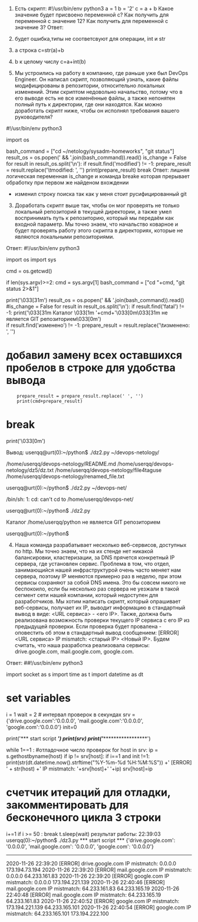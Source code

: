 1. Есть скрипт:
#!/usr/bin/env python3
a = 1
b = '2'
c = a + b
Какое значение будет присвоено переменной c?
Как получить для переменной c значение 12?
Как получить для переменной c значение 3?
Ответ:
1. будет ошибка,типы не соответсвуют для операции, int и str
2. a строка     c=str(a)+b
3. b к целому числу c=a+int(b)

2. Мы устроились на работу в компанию, где раньше уже был DevOps Engineer. Он написал скрипт, позволяющий узнать, какие файлы модифицированы в репозитории, относительно локальных изменений. Этим скриптом недовольно начальство, потому что в его выводе есть не все изменённые файлы, а также непонятен полный путь к директории, где они находятся. Как можно доработать скрипт ниже, чтобы он исполнял требования вашего руководителя?

#!/usr/bin/env python3

import os

bash_command = ["cd ~/netology/sysadm-homeworks", "git status"]
result_os = os.popen(' && '.join(bash_command)).read()
is_change = False
for result in result_os.split('\n'):
    if result.find('modified') != -1:
        prepare_result = result.replace('\tmodified:   ', '')
        print(prepare_result)
        break
Ответ:
лишняя логическая переменная is_change
и команда breake которая прерывает обработку при первом же найденом вхождении
+ изменил строку поиска так как у меня стоит русифицированный git

3. Доработать скрипт выше так, чтобы он мог проверять не только локальный репозиторий в текущей директории, а также умел воспринимать путь к репозиторию, который мы передаём как входной параметр. Мы точно знаем, что начальство коварное и будет проверять работу этого скрипта в директориях, которые не являются локальными репозиториями.

Ответ:
#!/usr/bin/env python3

import os
import sys

cmd = os.getcwd()

if len(sys.argv)>=2:
    cmd = sys.argv[1]
bash_command = ["cd "+cmd, "git status 2>&1"]

print('\033[31m')
result_os = os.popen(' && '.join(bash_command)).read()
#is_change = False
for result in result_os.split('\n'):
    if result.find('fatal') != -1:
        print('\033[31m Каталог \033[1m '+cmd+'\033[0m\033[31m не является GIT репозиторием\033[0m')    
    if result.find('изменено') != -1:
        prepare_result = result.replace('\tизменено: ', '')
# добавил замену всех оставшихся пробелов в строке для удобства вывода
        prepare_result = prepare_result.replace(' ', '') 
        print(cmd+prepare_result)
#        break
print('\033[0m')

Вывод:
userqq@urt(0):~/python$ ./dz2.py ~/devops-netology/

/home/userqq/devops-netology/README.md
/home/userqq/devops-netology/dz5/dz.txt
/home/userqq/devops-netology/file4taguse
/home/userqq/devops-netology/renamed_file.txt

userqq@urt(0):~/python$ ./dz2.py ~/devops-net/

/bin/sh: 1: cd: can't cd to /home/userqq/devops-net/

userqq@urt(0):~/python$ ./dz2.py

 Каталог  /home/userqq/python не является GIT репозиторием

userqq@urt(0):~/python$ 

4. Наша команда разрабатывает несколько веб-сервисов, доступных по http. Мы точно знаем, что на их стенде нет никакой балансировки, кластеризации, за DNS прячется конкретный IP сервера, где установлен сервис. Проблема в том, что отдел, занимающийся нашей инфраструктурой очень часто меняет нам сервера, поэтому IP меняются примерно раз в неделю, при этом сервисы сохраняют за собой DNS имена. Это бы совсем никого не беспокоило, если бы несколько раз сервера не уезжали в такой сегмент сети нашей компании, который недоступен для разработчиков. Мы хотим написать скрипт, который опрашивает веб-сервисы, получает их IP, выводит информацию в стандартный вывод в виде: <URL сервиса> - <его IP>. Также, должна быть реализована возможность проверки текущего IP сервиса c его IP из предыдущей проверки. Если проверка будет провалена - оповестить об этом в стандартный вывод сообщением: [ERROR] <URL сервиса> IP mismatch: <старый IP> <Новый IP>. Будем считать, что наша разработка реализовала сервисы: drive.google.com, mail.google.com, google.com.

Ответ:
##!/usr/bin/env python3

import socket as s
import time as t
import datetime as dt

# set variables 
i = 1
wait = 2 # интервал проверок в секундах
srv = {'drive.google.com':'0.0.0.0', 'mail.google.com':'0.0.0.0', 'google.com':'0.0.0.0'}
init=0

print('*** start script ***')
print(srv)
print('********************')

while 1==1 : #отладочное число проверок 
  for host in srv:
    ip = s.gethostbyname(host)
    if ip != srv[host]:
      if i==1 and init !=1:
        print(str(dt.datetime.now().strftime("%Y-%m-%d %H:%M:%S")) +' [ERROR] ' + str(host) +' IP mistmatch: '+srv[host]+' '+ip)
      srv[host]=ip
# счетчик итераций для отладки, закомментировать для бесконечного цикла 3 строки
  i+=1 
  if i >= 50 : 
    break
  t.sleep(wait)
результат работы:
22:39:03 userqq(0):~/python$ ./dz3.py
*** start script ***
{'drive.google.com': '0.0.0.0', 'mail.google.com': '0.0.0.0', 'google.com': '0.0.0.0'}
********************
2020-11-26 22:39:20 [ERROR] drive.google.com IP mistmatch: 0.0.0.0 173.194.73.194
2020-11-26 22:39:20 [ERROR] mail.google.com IP mistmatch: 0.0.0.0 64.233.161.83
2020-11-26 22:39:20 [ERROR] google.com IP mistmatch: 0.0.0.0 173.194.221.139
2020-11-26 22:40:46 [ERROR] mail.google.com IP mistmatch: 64.233.161.83 64.233.165.19
2020-11-26 22:40:48 [ERROR] mail.google.com IP mistmatch: 64.233.165.19 64.233.161.83
2020-11-26 22:40:52 [ERROR] google.com IP mistmatch: 173.194.221.139 64.233.165.101
2020-11-26 22:40:54 [ERROR] google.com IP mistmatch: 64.233.165.101 173.194.222.100


